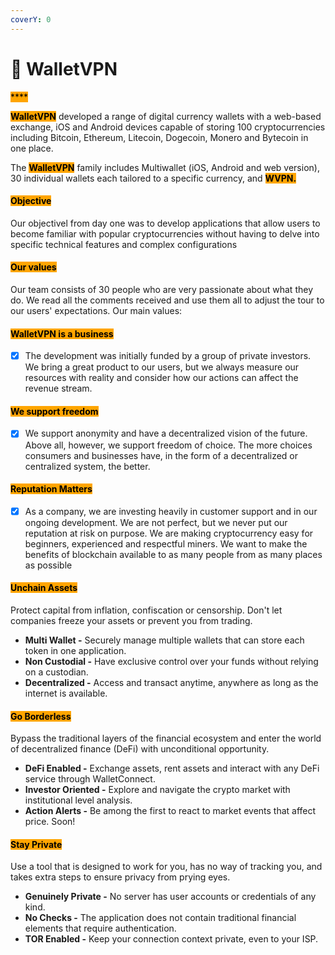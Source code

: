 ```yaml
---
coverY: 0
---
```


# 💼 WalletVPN

<mark style="background-color:orange;">****</mark>

<mark style="background-color:orange;">**WalletVPN**</mark>  developed a range of digital currency wallets with a web-based exchange, iOS and Android devices capable of storing 100 cryptocurrencies including Bitcoin, Ethereum, Litecoin, Dogecoin, Monero and Bytecoin in one place.&#x20;

The <mark style="background-color:orange;">**WalletVPN**</mark> family includes Multiwallet (iOS, Android and web version), 30 individual wallets each tailored to a specific currency, and <mark style="background-color:orange;"></mark> <mark style="background-color:orange;"></mark><mark style="background-color:orange;">**WVPN.**</mark>

#### <mark style="background-color:orange;">Objective</mark>

Our objectivel from day one was to develop applications that allow users to become familiar with popular cryptocurrencies without having to delve into specific technical features and complex configurations

#### <mark style="background-color:orange;">Our values</mark>

Our team consists of 30 people who are very passionate about what they do. We read all the comments received and use them all to adjust the tour to our users' expectations. Our main values:

#### <mark style="background-color:orange;">WalletVPN is a business</mark>

* [x] The development was initially funded by a group of private investors. We bring a great product to our users, but we always measure our resources with reality and consider how our actions can affect the revenue stream.

#### <mark style="background-color:orange;">We support freedom</mark>

* [x] We support anonymity and have a decentralized vision of the future. Above all, however, we support freedom of choice. The more choices consumers and businesses have, in the form of a decentralized or centralized system, the better.

#### <mark style="background-color:orange;">Reputation Matters</mark>

* [x] As a company, we are investing heavily in customer support and in our ongoing development. We are not perfect, but we never put our reputation at risk on purpose. We are making cryptocurrency easy for beginners, experienced and respectful miners. We want to make the benefits of blockchain available to as many people from as many places as possible

#### <mark style="background-color:orange;">Unchain Assets</mark>

Protect capital from inflation, confiscation or censorship. Don't let companies freeze your assets or prevent you from trading.

* **Multi Wallet -** Securely manage multiple wallets that can store each token in one application.
* **Non Custodial -** Have exclusive control over your funds without relying on a custodian.
* **Decentralized -** Access and transact anytime, anywhere as long as the internet is available.

#### <mark style="background-color:orange;">Go Borderless</mark>

Bypass the traditional layers of the financial ecosystem and enter the world of decentralized finance (DeFi) with unconditional opportunity.

* **DeFi Enabled -** Exchange assets, rent assets and interact with any DeFi service through WalletConnect.
* **Investor Oriented  -** Explore and navigate the crypto market with institutional level analysis.
* **Action Alerts -**  Be among the first to react to market events that affect price. Soon!

#### <mark style="background-color:orange;">Stay Private</mark>

Use a tool that is designed to work for you, has no way of tracking you, and takes extra steps to ensure privacy from prying eyes.

* **Genuinely Private -** No server has user accounts or credentials of any kind.
* **No Checks -** The application does not contain traditional financial elements that require authentication.
* **TOR Enabled -** Keep your connection context private, even to your ISP.

